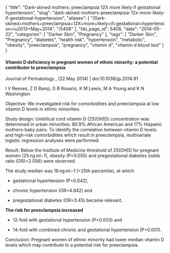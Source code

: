 {
    "title": "Dark-skined mothers: preeclampsia 12X more likely if gestational hypertension",
    "slug": "dark-skined-mothers-preeclampsia-12x-more-likely-if-gestational-hypertension",
    "aliases": [
        "/Dark-skined+mothers+preeclampsia+12X+more+likely+if+gestational+hypertension+\u2013+May+2014",
        "/5408"
    ],
    "tiki_page_id": 5408,
    "date": "2014-05-22",
    "categories": [
        "Darker Skin",
        "Pregnancy"
    ],
    "tags": [
        "Darker Skin",
        "Pregnancy",
        "diabetes",
        "health risk",
        "hypertension",
        "metabolic",
        "obesity",
        "preeclampsia",
        "pregnancy",
        "vitamin d",
        "vitamin d blood test"
    ]
}


#### Vitamin D deficiency in pregnant women of ethnic minority: a potential contributor to preeclampsia

Journal of Perinatology , (22 May 2014) | doi:10.1038/jp.2014.91

I V Reeves, Z D Bamji, G B Rosario, K M Lewis, M A Young and K N Washington

Objective: We investigated risk for comorbidities and preeclampsia at low vitamin D levels in ethnic minorities.

Study design: Umbilical cord vitamin D (25(OH)D) concentration was determined in urban minorities: 80.9% African American and 17% Hispanic mothers-baby pairs. To identify the correlation between vitamin D levels and high-risk comorbidities which result in preeclampsia, multivariate logistic regression analyses were performed.

Result: Below the Institute of Medicine threshold of 25(OH)D for pregnant women (25 ng ml−1), obesity (P=0.055) and pregestational diabetes (odds ratio (OR)=2.056) were observed. 

The study median was 16 ng ml−1 (<25th percentile), at which 

* gestational hypertension (P=0.042), 

* chronic hypertension (OR=4.842) and 

* pregestational diabetes (OR=3.45) became relevant. 

 **The risk for preeclampsia increased** 

* 12-fold with gestational hypertension (P=0.003) and 

* 14-fold with combined chronic and gestational hypertension (P=0.001).

Conclusion: Pregnant women of ethnic minority had lower median vitamin D levels which may contribute to a potential risk for preeclampsia.